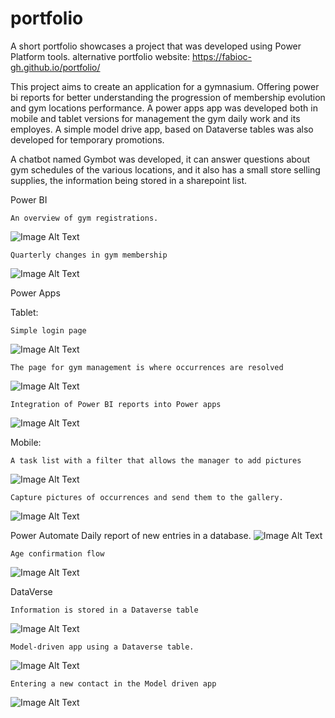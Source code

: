 # portfolio
 
A short portfolio showcases a project that was developed using Power Platform tools.
alternative portfolio website: https://fabioc-gh.github.io/portfolio/


This project aims to create an application for a gymnasium. 
Offering power bi reports for better understanding the progression of membership evolution and gym locations performance. 
A power apps app was developed both in mobile and tablet versions for management the gym daily work and its employes. 
A simple model drive app, based on Dataverse tables was also developed for temporary promotions.

A chatbot named Gymbot was developed, it can answer questions about gym schedules of the various locations, and it also has a small store selling supplies, the information being stored in a sharepoint list.


Power BI

    An overview of gym registrations.
![Image Alt Text](arquivo/imgGitPortfolio/pbi_1.JPG)

    Quarterly changes in gym membership
![Image Alt Text](arquivo/imgGitPortfolio/pbi_6.JPG)


Power Apps

Tablet:

    Simple login page
![Image Alt Text](arquivo/imgGitPortfolio/t_login.JPG)

    The page for gym management is where occurrences are resolved
![Image Alt Text](arquivo/imgGitPortfolio/t_gestaoGinasio.JPG)

    Integration of Power BI reports into Power apps
![Image Alt Text](arquivo/imgGitPortfolio/t_pbi.JPG)

Mobile:

    A task list with a filter that allows the manager to add pictures
![Image Alt Text](arquivo/imgGitPortfolio/m_listaTarefas.JPG)

    Capture pictures of occurrences and send them to the gallery.
![Image Alt Text](arquivo/imgGitPortfolio/m_camera.JPG)

Power Automate
    Daily report of new entries in a database.
![Image Alt Text](arquivo/imgGitPortfolio/flow1.JPG)

    Age confirmation flow
![Image Alt Text](arquivo/imgGitPortfolio/flow2.JPG)

DataVerse

    Information is stored in a Dataverse table
![Image Alt Text](arquivo/imgGitPortfolio/dv_4.JPG)

    Model-driven app using a Dataverse table.
![Image Alt Text](arquivo/imgGitPortfolio/dv_1.JPG)

    Entering a new contact in the Model driven app
![Image Alt Text](arquivo/imgGitPortfolio/dv_3.JPG)

